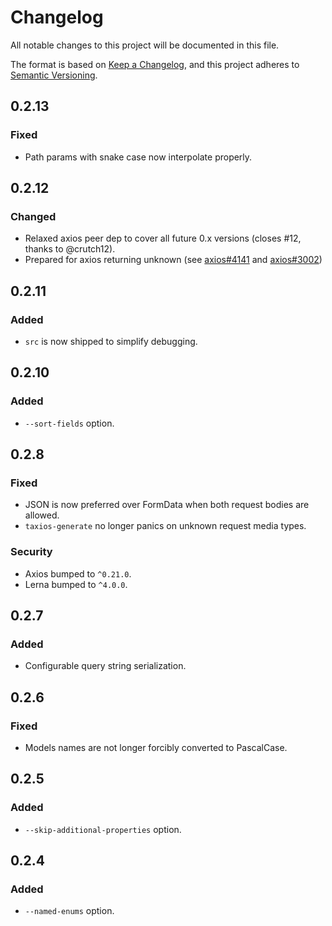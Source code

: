 # Changelog
All notable changes to this project will be documented in this file.

The format is based on [Keep a Changelog](https://keepachangelog.com/en/1.0.0/),
and this project adheres to [Semantic Versioning](https://semver.org/spec/v2.0.0.html).

## 0.2.13
### Fixed
- Path params with snake case now interpolate properly.

## 0.2.12
### Changed
- Relaxed axios peer dep to cover all future 0.x versions (closes #12, thanks to @crutch12).
- Prepared for axios returning unknown
  (see [axios#4141](https://github.com/axios/axios/issues/4141)
  and [axios#3002](https://github.com/axios/axios/pull/3002))

## 0.2.11
### Added
- `src` is now shipped to simplify debugging.

## 0.2.10
### Added
- `--sort-fields` option.

## 0.2.8
### Fixed
- JSON is now preferred over FormData when both request bodies are allowed.
- `taxios-generate` no longer panics on unknown request media types.
### Security
- Axios bumped to `^0.21.0`.
- Lerna bumped to  `^4.0.0`.

## 0.2.7
### Added
- Configurable query string serialization.

## 0.2.6
### Fixed
- Models names are not longer forcibly converted to PascalCase.

## 0.2.5
### Added
- `--skip-additional-properties` option.

## 0.2.4
### Added
- `--named-enums` option.
